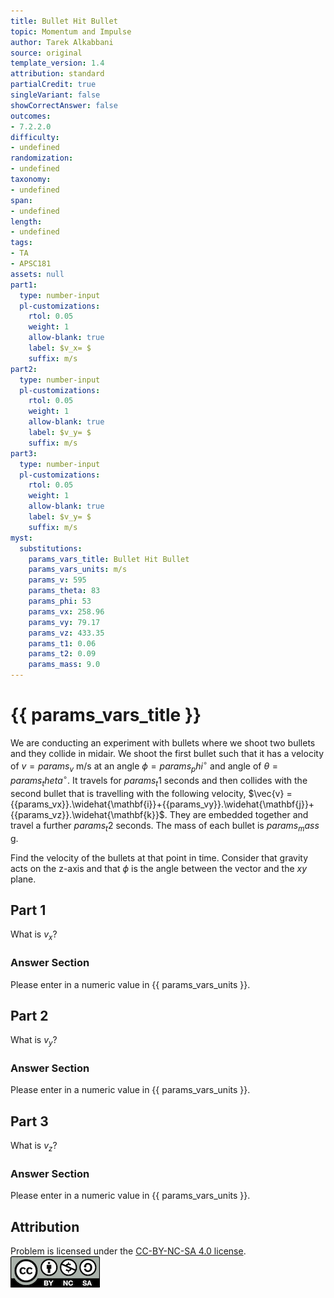 ```yaml
---
title: Bullet Hit Bullet
topic: Momentum and Impulse
author: Tarek Alkabbani
source: original
template_version: 1.4
attribution: standard
partialCredit: true
singleVariant: false
showCorrectAnswer: false
outcomes:
- 7.2.2.0
difficulty:
- undefined
randomization:
- undefined
taxonomy:
- undefined
span:
- undefined
length:
- undefined
tags:
- TA
- APSC181
assets: null
part1:
  type: number-input
  pl-customizations:
    rtol: 0.05
    weight: 1
    allow-blank: true
    label: $v_x= $
    suffix: m/s
part2:
  type: number-input
  pl-customizations:
    rtol: 0.05
    weight: 1
    allow-blank: true
    label: $v_y= $
    suffix: m/s
part3:
  type: number-input
  pl-customizations:
    rtol: 0.05
    weight: 1
    allow-blank: true
    label: $v_y= $
    suffix: m/s
myst:
  substitutions:
    params_vars_title: Bullet Hit Bullet
    params_vars_units: m/s
    params_v: 595
    params_theta: 83
    params_phi: 53
    params_vx: 258.96
    params_vy: 79.17
    params_vz: 433.35
    params_t1: 0.06
    params_t2: 0.09
    params_mass: 9.0
---
```

# {{ params_vars_title }}
We are conducting an experiment with bullets where we shoot two bullets and they collide in midair. We shoot the first bullet such that it has a velocity of $v = {{params_v}}$ m/s at an angle $\phi = {{params_phi}}^\circ$ and angle of $\theta = {{ params_theta}}^\circ$. It travels for ${{params_t1}}$ seconds and then collides with the second bullet that is travelling with the following velocity, $\vec{v} ={{params_vx}}.\widehat{\mathbf{i}}+{{params_vy}}.\widehat{\mathbf{j}}+{{params_vz}}.\widehat{\mathbf{k}}$. They are embedded together and travel a further ${{params_t2}}$ seconds. The mass of each bullet is ${{params_mass}}$ g.

Find the velocity of the bullets at that point in time. Consider that gravity acts on the z-axis and that $\phi$ is the angle between the vector and the $xy$ plane.

## Part 1

What is $v_x$?

### Answer Section

Please enter in a numeric value in {{ params_vars_units }}.

## Part 2

What is $v_y$?

### Answer Section

Please enter in a numeric value in {{ params_vars_units }}.

## Part 3

What is $v_z$?

### Answer Section

Please enter in a numeric value in {{ params_vars_units }}.

## Attribution

Problem is licensed under the [CC-BY-NC-SA 4.0 license](https://creativecommons.org/licenses/by-nc-sa/4.0/).<br> ![The Creative Commons 4.0 license requiring attribution-BY, non-commercial-NC, and share-alike-SA license.](https://raw.githubusercontent.com/firasm/bits/master/by-nc-sa.png)